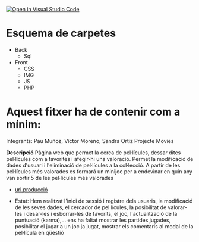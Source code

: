 [![Open in Visual Studio Code](https://classroom.github.com/assets/open-in-vscode-f059dc9a6f8d3a56e377f745f24479a46679e63a5d9fe6f495e02850cd0d8118.svg)](https://classroom.github.com/online_ide?assignment_repo_id=6494318&assignment_repo_type=AssignmentRepo)

# Esquema de carpetes
* Back
    * Sql
* Front
    * CSS
    * IMG
    * JS
    * PHP

# Aquest fitxer ha de contenir com a mínim:
   Integrants: Pau Muñoz, Víctor Moreno, Sandra Ortiz
   Projecte Movies
   
 **Descripció**
Pàgina web que permet la cerca de pel·lícules, dessar dites pel·lícules com a favorites i afegir-hi una valoració. Permet la modificació de dades d'usuari i l'eliminació de pel·lícules a la col·lecció. A partir de les pel·lícules més valorades es formará un minijoc per a endevinar en quin any van sortir 5 de les pel·lícules més valorades

 * [url producció](http://moviequiz1.alumnes.inspedralbes.cat)
 
 * Estat: Hem realitzat l'inici de sessió i registre dels usuaris, la modificació de les seves dades, el cercador de pel·lícules, la posibilitat de valorar-les i desar-les i esborrar-les de favorits, el joc, l'actualització de la puntuació (karma),... ens ha faltat mostrar les partides jugades, posibilitar el jugar a un joc ja jugat, mostrar els comentaris al modal de la pel·lícula en qüestió
